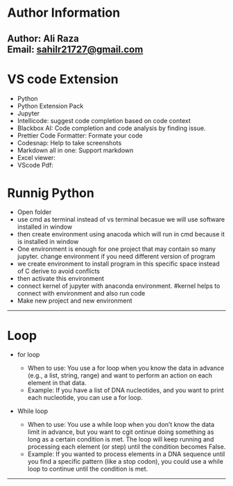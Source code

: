 # Author Information

**Author:** Ali Raza  
**Email:** sahilr21727@gmail.com
---
# VS code Extension

- Python 
- Python Extension Pack 
- Jupyter
- Intellicode: suggest code completion based on code context
- Blackbox AI: Code completion and code analysis by finding issue.
- Prettier Code Formatter: Formate your code
- Codesnap: Help to take screenshots
- Markdown all in one: Support markdown
- Excel viewer:
- VScode Pdf:







# **Runnig Python**
- Open folder
- use cmd as terminal instead of vs terminal becasue we will use software installed in window
- then create environment using anacoda which will run in cmd because it is installed in window
- One environment is enough for one project that may contain so many jupyter. change environment if you need different version of program
- we create environment to install program in this specific space instead of C derive to avoid conflicts
- then activate this environment
- connect kernel of jupyter with anaconda environment. #kernel helps to connect with environment and also run code
- Make new project and new environment
---
# **Loop**
- for loop
    - When to use: You use a for loop when you know the data in advance (e.g., a list, string, range) and want to perform an action on each element in that data.
    - Example: If you have a list of DNA nucleotides, and you want to print each nucleotide, you can use a for loop.

- While loop
    - When to use: You use a while loop when you don’t know the data limit in advance, but you want to cgit ontinue doing something as long as a certain condition is met. The loop will keep running and processing each element (or step) until the condition becomes False.
    - Example: If you wanted to process elements in a DNA sequence until you find a specific pattern (like a stop codon), you could use a while loop to continue until the condition is met.
---


